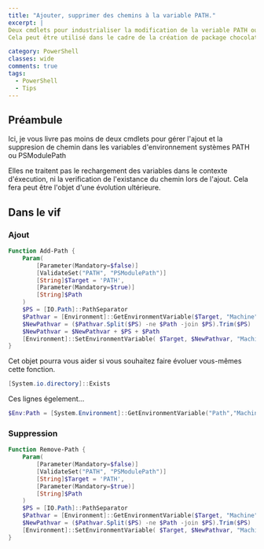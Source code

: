 ```yaml
---
title: "Ajouter, supprimer des chemins à la variable PATH."
excerpt: |
Deux cmdlets pour industrialiser la modification de la veriable PATH ou PSModulePath.
Cela peut être utilisé dans le cadre de la création de package chocolatey par exemple...

category: PowerShell
classes: wide
comments: true
tags: 
  - PowerShell
  - Tips
---
```


## Préambule

Ici, je vous livre pas moins de deux cmdlets pour gérer l'ajout et la suppresion de chemin dans les variables d'environnement systèmes PATH ou PSModulePath

Elles ne traitent pas le rechargement des variables dans le contexte d'éxecution, ni la verification de l'existance du chemin lors de l'ajout. Cela fera peut être l'objet d'une évolution ultérieure.

## Dans le vif

### Ajout

```powershell
Function Add-Path {
    Param(
        [Parameter(Mandatory=$false)]
        [ValidateSet("PATH", "PSModulePath")]
        [String]$Target = 'PATH',
        [Parameter(Mandatory=$true)]
        [String]$Path
    )
    $PS = [IO.Path]::PathSeparator
    $Pathvar = [Environment]::GetEnvironmentVariable($Target, "Machine")
    $NewPathvar = ($Pathvar.Split($PS) -ne $Path -join $PS).Trim($PS)
    $NewPathvar = $NewPathvar + $PS + $Path
    [Environment]::SetEnvironmentVariable( $Target, $NewPathvar, "Machine" )
}
```

Cet objet pourra vous aider si vous souhaitez faire évoluer vous-mêmes cette fonction.

```powershell
[System.io.directory]::Exists
```

Ces lignes égelement...

```powershell
$Env:Path = [System.Environment]::GetEnvironmentVariable("Path","Machine") + $PS + [System.Environment]::GetEnvironmentVariable("Path","User")  
```

### Suppression

```powershell
Function Remove-Path {
    Param(
        [Parameter(Mandatory=$false)]
        [ValidateSet("PATH", "PSModulePath")]
        [String]$Target = 'PATH',
        [Parameter(Mandatory=$true)]
        [String]$Path
    )
    $PS = [IO.Path]::PathSeparator
    $Pathvar = [Environment]::GetEnvironmentVariable($Target, "Machine") 
    $NewPathvar = ($Pathvar.Split($PS) -ne $Path -join $PS).Trim($PS)
    [Environment]::SetEnvironmentVariable( $Target, $NewPathvar, "Machine" )
}
```

